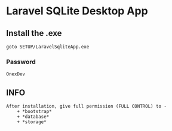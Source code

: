 # Laravel SQLite Desktop App

## Install the .exe
```
goto SETUP/LaravelSqliteApp.exe
```

### Password
```
OnexDev
```

## INFO
```
After installation, give full permission (FULL CONTROL) to - 
    + *bootstrap*
    + *database*
    + *storage*
```